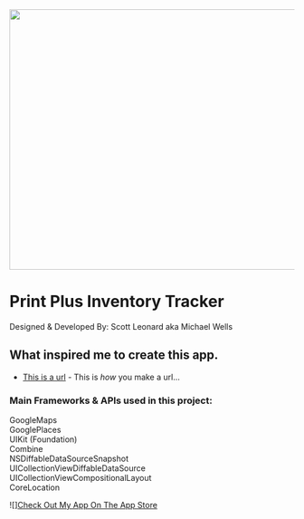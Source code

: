 
<img src="https://user-images.githubusercontent.com/49104738/69907336-6c8c0700-13a1-11ea-8f48-c92151d7c9a1.jpg" width="950" height="460">

# Print Plus Inventory Tracker
Designed & Developed By: Scott Leonard aka Michael Wells

## What inspired me to create this app.

* [This is a url](http://www.duhmarket.com) - This is *how* you make a url...

### Main Frameworks & APIs used in this project:

GoogleMaps \
GooglePlaces \
UIKit (Foundation)\
Combine \
NSDiffableDataSourceSnapshot \
UICollectionViewDiffableDataSource \
UICollectionViewCompositionalLayout \
CoreLocation 

![][Check Out My App On The App Store](https://apps.apple.com/us/app/print-plus-inventory-tracker/id1484276877)

